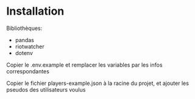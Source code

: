 # Installation
Bibliothèques:
- pandas
- riotwatcher
- dotenv

Copier le .env.example et remplacer les variables par les infos correspondantes

Copier le fichier players-example.json à la racine du projet, et ajouter les pseudos des utilisateurs voulus